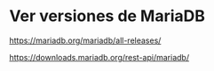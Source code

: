 
# Ver versiones de MariaDB

https://mariadb.org/mariadb/all-releases/

https://downloads.mariadb.org/rest-api/mariadb/

